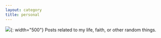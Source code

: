 ```yaml
---
layout: category
title: personal
---
```


![](/assets/images/rez0laptop.jpg){: width="500"}
Posts related to my life, faith, or other random things.
